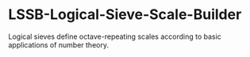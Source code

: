 # LSSB-Logical-Sieve-Scale-Builder
Logical sieves define octave-repeating scales according to basic applications of number theory.
